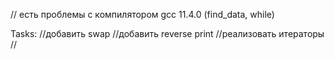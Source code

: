 // есть проблемы с компилятором gcc 11.4.0
(find_data, while)

Tasks:
//добавить swap
//добавить reverse print
//реализовать итераторы
//
